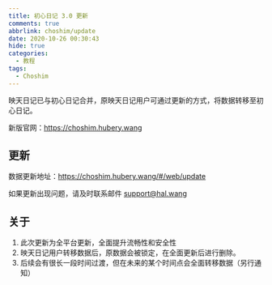```yaml
---
title: 初心日记 3.0 更新
comments: true
abbrlink: choshim/update
date: 2020-10-26 00:30:43
hide: true
categories:
  - 教程
tags:
  - Choshim
---
```


映天日记已与初心日记合并，原映天日记用户可通过更新的方式，将数据转移至初心日记。

新版官网：<https://choshim.hubery.wang>

<!--more-->

## 更新

数据更新地址：<https://choshim.hubery.wang/#/web/update>

如果更新出现问题，请及时联系邮件 <support@hal.wang>

## 关于

1. 此次更新为全平台更新，全面提升流畅性和安全性
1. 映天日记用户转移数据后，原数据会被锁定，在全面更新后进行删除。
1. 后续会有很长一段时间过渡，但在未来的某个时间点会全面转移数据（另行通知）
